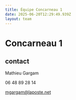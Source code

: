 ```yaml
---
title: Équipe Concarneau 1
date: 2025-06-20T12:29:49.939Z
layout: team
---
```


# Concarneau 1



## contact 

Mathieu Gargam

 06 48 89 28 14

mgargam@laposte.net

